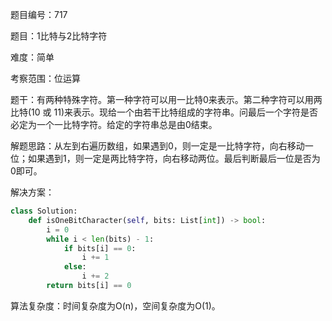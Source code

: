 题目编号：717

题目：1比特与2比特字符

难度：简单

考察范围：位运算

题干：有两种特殊字符。第一种字符可以用一比特0来表示。第二种字符可以用两比特(10 或 11)来表示。现给一个由若干比特组成的字符串。问最后一个字符是否必定为一个一比特字符。给定的字符串总是由0结束。

解题思路：从左到右遍历数组，如果遇到0，则一定是一比特字符，向右移动一位；如果遇到1，则一定是两比特字符，向右移动两位。最后判断最后一位是否为0即可。

解决方案：

```python
class Solution:
    def isOneBitCharacter(self, bits: List[int]) -> bool:
        i = 0
        while i < len(bits) - 1:
            if bits[i] == 0:
                i += 1
            else:
                i += 2
        return bits[i] == 0
```

算法复杂度：时间复杂度为O(n)，空间复杂度为O(1)。